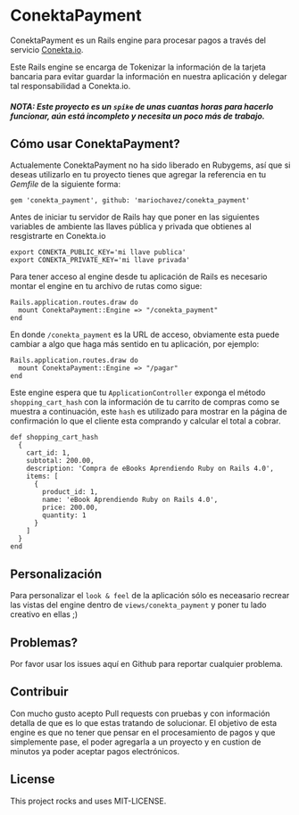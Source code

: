# ConektaPayment
ConektaPayment es un Rails engine para procesar pagos a través del servicio [Conekta.io](http://conekta.io).

Este Rails engine se encarga de Tokenizar la información de la tarjeta bancaria para evitar guardar la información en nuestra aplicación y delegar tal responsabilidad a Conekta.io.

##### NOTA: Este proyecto es un `spike` de unas cuantas horas para hacerlo funcionar, aún está incompleto y necesita un poco más de trabajo.

## Cómo usar ConektaPayment?
Actualemente ConektaPayment no ha sido liberado en Rubygems, así que si deseas utilizarlo en tu proyecto tienes que agregar la referencia en tu _Gemfile_ de la siguiente forma:

    gem 'conekta_payment', github: 'mariochavez/conekta_payment'
  
Antes de iniciar tu servidor de Rails hay que poner en las siguientes variables de ambiente las llaves pública y privada que obtienes al resgistrarte en Conekta.io

    export CONEKTA_PUBLIC_KEY='mi llave publica'
    export CONEKTA_PRIVATE_KEY='mi llave privada'

Para tener acceso al engine desde tu aplicación de Rails es necesario montar el engine en tu archivo de rutas como sigue:

    Rails.application.routes.draw do
      mount ConektaPayment::Engine => "/conekta_payment"
    end

En donde `/conekta_payment` es la URL de acceso, obviamente esta puede cambiar a algo que haga más sentido en tu aplicación, por ejemplo:

    Rails.application.routes.draw do
      mount ConektaPayment::Engine => "/pagar"
    end

Este engine espera que tu `ApplicationController` exponga el método `shopping_cart_hash` con la información de tu carrito de compras como se muestra a continuación, este `hash` es utilizado para mostrar en la página de confirmación lo que el cliente esta comprando y calcular el total a cobrar.

    def shopping_cart_hash
      {
        cart_id: 1,
        subtotal: 200.00,
        description: 'Compra de eBooks Aprendiendo Ruby on Rails 4.0',
        items: [
          {
            product_id: 1,
            name: 'eBook Aprendiendo Ruby on Rails 4.0',
            price: 200.00,
            quantity: 1
          }
        ]
      }
    end

## Personalización
Para personalizar el `look & feel` de la aplicación sólo es neceasario recrear las vistas del engine dentro de `views/conekta_payment` y poner tu lado creativo en ellas ;)

## Problemas?
Por favor usar los issues aquí en Github para reportar cualquier problema.

## Contribuir
Con mucho gusto acepto Pull requests con pruebas y con información detalla de que es lo que estas tratando de solucionar. El objetivo de esta engine es que no tener que pensar en el procesamiento de pagos y que simplemente pase, el poder agregarla a un proyecto y en custion de minutos ya poder aceptar pagos electrónicos.

## License
This project rocks and uses MIT-LICENSE.
